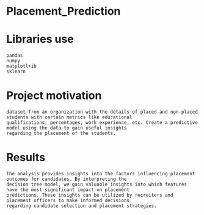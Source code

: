 # Placement_Prediction

 # Libraries use

    pandas
    numpy
    matplotl+ib
    sklearn
# Project motivation
    dataset from an organization with the details of placed and non-placed students with certain metrics like educational 
    qualifications, percentages, work experience, etc. Create a predictive model using the data to gain useful insights 
    regarding the placement of the students.
 # Results
    The analysis provides insights into the factors influencing placement outcomes for candidates. By interpreting the 
    decision tree model, we gain valuable insights into which features have the most significant impact on placement 
    predictions. These insights can be utilized by recruiters and placement officers to make informed decisions 
    regarding candidate selection and placement strategies.
